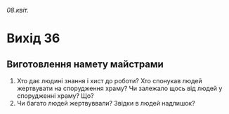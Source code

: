 
_08.квіт._

# Вихід 36

## Виготовлення намету майстрами
1. Хто дає людині знання і хист до роботи? Хто спонукав людей жертвувати на спорудження храму? Чи залежало щось від людей у спорудженні храму? Що?
2. Чи багато людей жертвуввали? Звідки в людей надлишок? 
